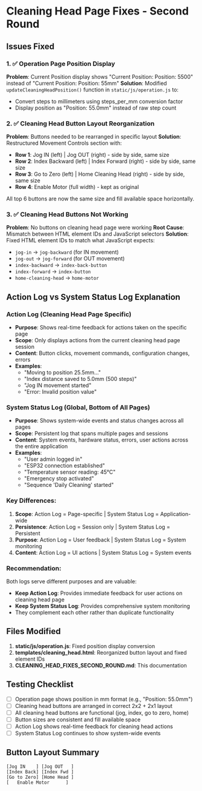 # Cleaning Head Page Fixes - Second Round

## Issues Fixed

### 1. ✅ Operation Page Position Display
**Problem**: Current Position display shows "Current Position: Position: 5500" instead of "Current Position: Position: 55mm"
**Solution**: Modified `updateCleaningHeadPosition()` function in `static/js/operation.js` to:
- Convert steps to millimeters using steps_per_mm conversion factor
- Display position as "Position: 55.0mm" instead of raw step count

### 2. ✅ Cleaning Head Button Layout Reorganization
**Problem**: Buttons needed to be rearranged in specific layout
**Solution**: Restructured Movement Controls section with:
- **Row 1**: Jog IN (left) | Jog OUT (right) - side by side, same size
- **Row 2**: Index Backward (left) | Index Forward (right) - side by side, same size  
- **Row 3**: Go to Zero (left) | Home Cleaning Head (right) - side by side, same size
- **Row 4**: Enable Motor (full width) - kept as original

All top 6 buttons are now the same size and fill available space horizontally.

### 3. ✅ Cleaning Head Buttons Not Working
**Problem**: No buttons on cleaning head page were working
**Root Cause**: Mismatch between HTML element IDs and JavaScript selectors
**Solution**: Fixed HTML element IDs to match what JavaScript expects:
- `jog-in` → `jog-backward` (for IN movement)
- `jog-out` → `jog-forward` (for OUT movement)  
- `index-backward` → `index-back-button`
- `index-forward` → `index-button`
- `home-cleaning-head` → `home-motor`

## Action Log vs System Status Log Explanation

### **Action Log** (Cleaning Head Page Specific)
- **Purpose**: Shows real-time feedback for actions taken on the specific page
- **Scope**: Only displays actions from the current cleaning head page session
- **Content**: Button clicks, movement commands, configuration changes, errors
- **Examples**: 
  - "Moving to position 25.5mm..."
  - "Index distance saved to 5.0mm (500 steps)"
  - "Jog IN movement started"
  - "Error: Invalid position value"

### **System Status Log** (Global, Bottom of All Pages)
- **Purpose**: Shows system-wide events and status changes across all pages
- **Scope**: Persistent log that spans multiple pages and sessions
- **Content**: System events, hardware status, errors, user actions across the entire application
- **Examples**:
  - "User admin logged in"
  - "ESP32 connection established"
  - "Temperature sensor reading: 45°C"
  - "Emergency stop activated"
  - "Sequence 'Daily Cleaning' started"

### **Key Differences**:
1. **Scope**: Action Log = Page-specific | System Status Log = Application-wide
2. **Persistence**: Action Log = Session only | System Status Log = Persistent
3. **Purpose**: Action Log = User feedback | System Status Log = System monitoring
4. **Content**: Action Log = UI actions | System Status Log = System events

### **Recommendation**:
Both logs serve different purposes and are valuable:
- **Keep Action Log**: Provides immediate feedback for user actions on cleaning head page
- **Keep System Status Log**: Provides comprehensive system monitoring
- They complement each other rather than duplicate functionality

## Files Modified

1. **static/js/operation.js**: Fixed position display conversion
2. **templates/cleaning_head.html**: Reorganized button layout and fixed element IDs
3. **CLEANING_HEAD_FIXES_SECOND_ROUND.md**: This documentation

## Testing Checklist

- [ ] Operation page shows position in mm format (e.g., "Position: 55.0mm")
- [ ] Cleaning head buttons are arranged in correct 2x2 + 2x1 layout
- [ ] All cleaning head buttons are functional (jog, index, go to zero, home)
- [ ] Button sizes are consistent and fill available space
- [ ] Action Log shows real-time feedback for cleaning head actions
- [ ] System Status Log continues to show system-wide events

## Button Layout Summary
```
[Jog IN    ] [Jog OUT   ]
[Index Back] [Index Fwd ]  
[Go to Zero] [Home Head ]
[   Enable Motor      ]
```
